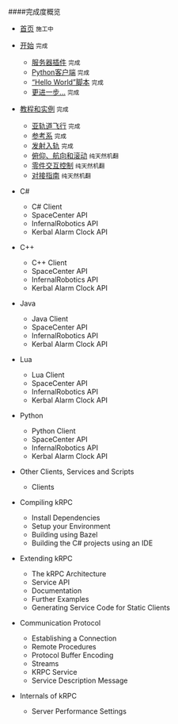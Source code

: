 ####完成度概览
+ [首页](https://github.com/gc313/krpc_cn/blob/master/Document/index.md) `施工中`

+ [开始](https://github.com/gc313/krpc_cn/blob/master/Document/chapter_1/1.1.md) `完成`

    - [服务器插件](https://github.com/gc313/krpc_cn/blob/master/Document/chapter_1/1.1.md) `完成`
    - [Python客户端](https://github.com/gc313/krpc_cn/blob/master/Document/chapter_1/1.2.md) `完成`
    - [“Hello World”脚本](https://github.com/gc313/krpc_cn/blob/master/Document/chapter_1/1.3.md) `完成`
    - [更进一步...](https://github.com/gc313/krpc_cn/blob/master/Document/chapter_1/1.4.md) `完成`

+ [教程和实例](https://github.com/gc313/krpc_cn/blob/master/Document/chapter_2/2.1.md)  `完成`

    - [亚轨道飞行](https://github.com/gc313/krpc_cn/blob/master/Document/chapter_2/2.1.md) `完成`
    - [参考系](https://github.com/gc313/krpc_cn/blob/master/Document/chapter_2/2.2.md) `完成`
    - [发射入轨](https://github.com/gc313/krpc_cn/blob/master/Document/chapter_2/2.3.md) `完成`
    - [俯仰、航向和滚动](https://github.com/gc313/krpc_cn/blob/master/Document/chapter_2/2.4.md) `纯天然机翻`
    - [零件交互控制](https://github.com/gc313/krpc_cn/blob/master/Document/chapter_2/2.5.md) `纯天然机翻`
    - [对接指南](https://github.com/gc313/krpc_cn/blob/master/Document/chapter_2/2.6.md) `纯天然机翻`

+ C#

    - C# Client
    - SpaceCenter API
    - InfernalRobotics API
    - Kerbal Alarm Clock API

+ C++

    - C++ Client
    - SpaceCenter API
    - InfernalRobotics API
    - Kerbal Alarm Clock API

+ Java
    - Java Client
    - SpaceCenter API
    - InfernalRobotics API
    - Kerbal Alarm Clock API

+ Lua
    - Lua Client
    - SpaceCenter API
    - InfernalRobotics API
    - Kerbal Alarm Clock API

+ Python
    - Python Client
    - SpaceCenter API
    - InfernalRobotics API
    - Kerbal Alarm Clock API

+ Other Clients, Services and Scripts
    - Clients

+ Compiling kRPC
    - Install Dependencies
    - Setup your Environment
    - Building using Bazel
    - Building the C# projects using an IDE

+ Extending kRPC
    - The kRPC Architecture
    - Service API
    - Documentation
    - Further Examples
    - Generating Service Code for Static Clients
    
+ Communication Protocol
    - Establishing a Connection
    - Remote Procedures
    - Protocol Buffer Encoding
    - Streams
    - KRPC Service
    - Service Description Message

+ Internals of kRPC
    - Server Performance Settings